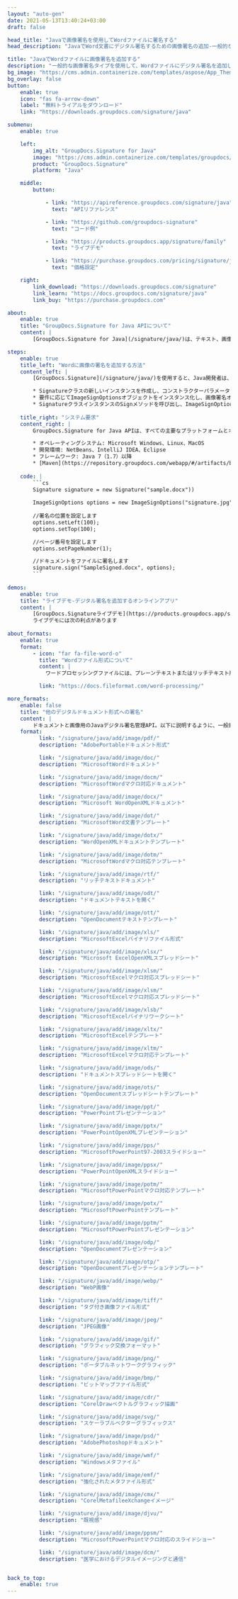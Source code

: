 ```yaml
---
layout: "auto-gen"
date: 2021-05-13T13:40:24+03:00
draft: false

head_title: "Javaで画像署名を使用してWordファイルに署名する"
head_description: "JavaでWord文書にデジタル署名するための画像署名の追加-一般的なビジネス文書や画像ファイル形式にカスタマイズされた電子署名を追加します."

title: "JavaでWordファイルに画像署名を追加する"
description: "一般的な画像署名タイプを使用して、Wordファイルにデジタル署名を追加します。署名プロパティを操作して、カスタマイズされた画像署名を安全に追加します-ニーズに合ったドキュメント内に事前署名オプションを設定します."
bg_image: "https://cms.admin.containerize.com/templates/aspose/App_Themes/V3/images/bg/header1.png"
bg_overlay: false
button:
    enable: true
    icon: "fas fa-arrow-down"
    label: "無料トライアルをダウンロード"
    link: "https://downloads.groupdocs.com/signature/java"

submenu:
    enable: true

    left:
        img_alt: "GroupDocs.Signature for Java"
        image: "https://cms.admin.containerize.com/templates/groupdocs/images/product-logos/90x90-noborder/groupdocs-signature-java.png"
        product: "GroupDocs.Signature"
        platform: "Java"

    middle:
        button:

            - link: "https://apireference.groupdocs.com/signature/java"
              text: "APIリファレンス"

            - link: "https://github.com/groupdocs-signature"
              text: "コード例"

            - link: "https://products.groupdocs.app/signature/family"
              text: "ライブデモ"

            - link: "https://purchase.groupdocs.com/pricing/signature/java"
              text: "価格設定"

    right:
        link_download: "https://downloads.groupdocs.com/signature"
        link_learn: "https://docs.groupdocs.com/signature/java"
        link_buy: "https://purchase.groupdocs.com"

about:
    enable: true
    title: "GroupDocs.Signature for Java APIについて"
    content: |
        [GroupDocs.Signature for Java](/signature/java/)は、テキスト、画像、バーコード、スタンプ、フォームフィールド、QRコード、メタデータなどのさまざまな署名タイプを使用してデジタルドキュメントに電子署名するネイティブJavaAPIです。ユーザーは、PDF、Microsoft Word、Excelワークシート、PowerPointプレゼンテーション、Adobe Photoshop、OpenDocument、メタファイル、および画像ファイル形式内のデジタル署名を追加、更新、検証、削除、および検索でき、必要に応じて署名プロパティをカスタマイズできます。

steps:
    enable: true
    title_left: "Wordに画像の署名を追加する方法"
    content_left: |
        [GroupDocs.Signature](/signature/java/)を使用すると、Java開発者は、いくつかの簡単な手順を実装することで、アプリケーション内のWordファイルに画像署名を簡単に追加できます。

        * Signatureクラスの新しいインスタンスを作成し、コンストラクターパラメーターとしてソースドキュメントパスを渡します。
        * 要件に応じてImageSignOptionsオブジェクトをインスタンス化し、画像署名オプションを指定します。
        * SignatureクラスインスタンスのSignメソッドを呼び出し、ImageSignOptionsを渡します。
        
    title_right: "システム要求"
    content_right: |
        GroupDocs.Signature for Java APIは、すべての主要なプラットフォームとオペレーティングシステムでサポートされています。以下のコードを実行する前に、システムに次の前提条件がインストールされていることを確認してください。

        * オペレーティングシステム: Microsoft Windows、Linux、MacOS
        * 開発環境: NetBeans、IntelliJ IDEA、Eclipse
        * フレームワーク: Java 7（1.7）以降
        * [Maven](https://repository.groupdocs.com/webapp/#/artifacts/browse/tree/General/repo/com/groupdocs/groupdocs-signature)から最新バージョンのGroupDocs.SignatureforJavaをダウンロードします。
        
    code: |
        ```cs
        Signature signature = new Signature("sample.docx"))
        
        ImageSignOptions options = new ImageSignOptions("signature.jpg") ;
        
        //署名の位置を設定します
        options.setLeft(100);
        options.setTop(100);

        //ページ番号を設定します
        options.setPageNumber(1);

        //ドキュメントをファイルに署名します
        signature.sign("SampleSigned.docx", options);
        ```
        
demos:
    enable: true
    title: "ライブデモ-デジタル署名を追加するオンラインアプリ"
    content: |
        [GroupDocs.Signatureライブデモ](https://products.groupdocs.app/signature/family)サイトにアクセスして、今すぐWordファイルに電子署名を追加してください。  
        ライブデモには次の利点があります
        
about_formats:
    enable: true
    format:
        - icon: "far fa-file-word-o"
          title: "Wordファイル形式について"
          content: |
            ワードプロセッシングファイルには、プレーンテキストまたはリッチテキスト形式のユーザー情報が含まれています。プレーンテキストファイル形式にはフォーマットされていないテキストが含まれており、フォントやページの設定などは適用できません。対照的に、リッチテキストファイル形式では、フォントタイプ、スタイル（太字、斜体、下線など）、ページ余白、見出し、箇条書き、数字、およびその他のいくつかの書式設定機能の設定などの書式設定オプションを使用できます。リッチテキストファイルの処理を提供するために利用できるより強力なコンピュータとプログラムがあるため、プレーンテキストファイルの使用は時間の経過とともに大幅に減少しました。一般的なプレーンテキストファイル拡張子と関連するファイル形式にはTXT、CSVが含まれ、リッチテキストドキュメントのファイル拡張子にはDOCX、DOC、RTFが含まれます。

          link: "https://docs.fileformat.com/word-processing/"

more_formats:
    enable: false
    title: "他のデジタルドキュメント形式への署名"
    content: |
        ドキュメントと画像用のJavaデジタル署名管理API。以下に説明するように、一般的なファイル形式のいくつかに画像の署名を追加します。
    format: 
          link: "/signature/java/add/image/pdf/"
          description: "AdobePortableドキュメント形式"

          link: "/signature/java/add/image/doc/"
          description: "MicrosoftWordドキュメント"

          link: "/signature/java/add/image/docm/"
          description: "MicrosoftWordマクロ対応ドキュメント"

          link: "/signature/java/add/image/docx/"
          description: "Microsoft WordOpenXMLドキュメント"

          link: "/signature/java/add/image/dot/"
          description: "MicrosoftWord文書テンプレート"

          link: "/signature/java/add/image/dotx/"
          description: "WordOpenXMLドキュメントテンプレート"

          link: "/signature/java/add/image/dotm/"
          description: "MicrosoftWordマクロ対応テンプレート"

          link: "/signature/java/add/image/rtf/"
          description: "リッチテキストドキュメント"

          link: "/signature/java/add/image/odt/"
          description: "ドキュメントテキストを開く"

          link: "/signature/java/add/image/ott/"
          description: "OpenDocumentテキストテンプレート"

          link: "/signature/java/add/image/xls/"
          description: "MicrosoftExcelバイナリファイル形式"

          link: "/signature/java/add/image/xlsx/"
          description: "Microsoft ExcelOpenXMLスプレッドシート"

          link: "/signature/java/add/image/xlsm/"
          description: "MicrosoftExcelマクロ対応スプレッドシート"

          link: "/signature/java/add/image/xlsm/"
          description: "MicrosoftExcelマクロ対応スプレッドシート"

          link: "/signature/java/add/image/xlsb/"
          description: "MicrosoftExcelバイナリワークシート"

          link: "/signature/java/add/image/xltx/"
          description: "MicrosoftExcelテンプレート"

          link: "/signature/java/add/image/xltm/"
          description: "MicrosoftExcelマクロ対応テンプレート"

          link: "/signature/java/add/image/ods/"
          description: "ドキュメントスプレッドシートを開く"

          link: "/signature/java/add/image/ots/"
          description: "OpenDocumentスプレッドシートテンプレート"

          link: "/signature/java/add/image/ppt/"
          description: "PowerPointプレゼンテーション"

          link: "/signature/java/add/image/pptx/"
          description: "PowerPointOpenXMLプレゼンテーション"

          link: "/signature/java/add/image/pps/"
          description: "MicrosoftPowerPoint97-2003スライドショー"

          link: "/signature/java/add/image/ppsx/"
          description: "PowerPointOpenXMLスライドショー"

          link: "/signature/java/add/image/potm/"
          description: "MicrosoftPowerPointマクロ対応テンプレート"

          link: "/signature/java/add/image/potx/"
          description: "MicrosoftPowerPointテンプレート"

          link: "/signature/java/add/image/pptm/"
          description: "MicrosoftPowerPointプレゼンテーション"

          link: "/signature/java/add/image/odp/"
          description: "OpenDocumentプレゼンテーション"

          link: "/signature/java/add/image/otp/"
          description: "OpenDocumentプレゼンテーションテンプレート"

          link: "/signature/java/add/image/webp/"
          description: "WebP画像"

          link: "/signature/java/add/image/tiff/"
          description: "タグ付き画像ファイル形式"

          link: "/signature/java/add/image/jpeg/"
          description: "JPEG画像"

          link: "/signature/java/add/image/gif/"
          description: "グラフィック交換フォーマット"

          link: "/signature/java/add/image/png/"
          description: "ポータブルネットワークグラフィック"

          link: "/signature/java/add/image/bmp/"
          description: "ビットマップファイル形式"

          link: "/signature/java/add/image/cdr/"
          description: "CorelDrawベクトルグラフィック描画"

          link: "/signature/java/add/image/svg/"
          description: "スケーラブルベクターグラフィックス"

          link: "/signature/java/add/image/psd/"
          description: "AdobePhotoshopドキュメント"

          link: "/signature/java/add/image/wmf/"
          description: "Windowsメタファイル"

          link: "/signature/java/add/image/emf/"
          description: "強化されたメタファイル形式"

          link: "/signature/java/add/image/cmx/"
          description: "CorelMetafileeXchangeイメージ"

          link: "/signature/java/add/image/djvu/"
          description: "既視感"

          link: "/signature/java/add/image/ppsm/"
          description: "MicrosoftPowerPointマクロ対応のスライドショー"

          link: "/signature/java/add/image/dcm/"
          description: "医学におけるデジタルイメージングと通信"


back_to_top:
    enable: true
---
```

